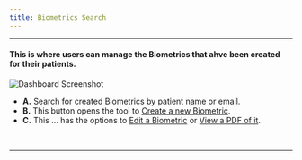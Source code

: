 ```yaml
---
title: Biometrics Search
---
```


<hr />

#### This is where users can manage the Biometrics that ahve been created for their patients.

![Dashboard Screenshot](/screenPrints/BioSearch.png)

- **A.** Search for created Biometrics by patient name or email.
- **B.** This button opens the tool to [Create a new Biometric](/biometrics/add_edit/).
- **C.** This ... has the options to [Edit a Biometric](/biometrics/add_edit/) or [View a PDF of it](/biometrics/details/).

<br />
<hr />